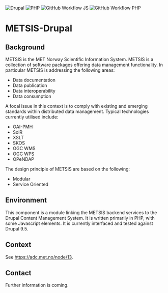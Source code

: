 ![Drupal](https://img.shields.io/badge/Drupal-0678BE?style=for-the-badge&logo=drupal&logoColor=white)
![PHP](https://img.shields.io/badge/PHP-777BB4?style=for-the-badge&logo=php&logoColor=white)
![GitHub Workflow JS](https://img.shields.io/github/actions/workflow/status/metno/metsis-drupal/codeql.yml?label=javascript&logo=javascript&style=flat-square)
![GitHub Workflow PHP](https://img.shields.io/github/actions/workflow/status/metno/metsis-drupal/phpcs.yml?label=php&logo=php&style=flat-square)

# METSIS-Drupal

## Background
METSIS is the MET Norway Scientific Information System. METSIS is a collection of software packages offering data management functionality. In particular METSIS is addressing the following areas:
* Data documentation
* Data publication
* Data interoperability
* Data consumption

A focal issue in this context is to comply with existing and emerging standards within distributed data management. Typical technologies currently utilised include:
* OAI-PMH
* SolR
* XSLT
* SKOS
* OGC WMS
* OGC WPS
* OPeNDAP

The design principle of METSIS are based on the following:
* Modular
* Service Oriented

## Environment
This component is a module linking the METSIS backend services to the Drupal Content Management System. It is written primarily in PHP, with some Javascript elements. It is currently interfaced and tested against Drupal 9.5.

## Context
 See https://adc.met.no/node/13. 

## Contact
Further information is coming. 
